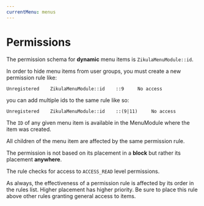 ```yaml
---
currentMenu: menus
---
```

# Permissions

The permission schema for **dynamic** menu items is `ZikulaMenuModule::id`.

In order to hide menu items from user groups, you must create a new permission rule like:

```
Unregistered    ZikulaMenuModule::id    ::9     No access
```

you can add multiple ids to the same rule like so:

```
Unregistered    ZikulaMenuModule::id    ::(9|11)     No access
```

The `ID` of any given menu item is available in the MenuModule where the item was created.

All children of the menu item are affected by the same permission rule.

The permission is not based on its placement in a **block** but rather its placement **anywhere**.

The rule checks for access to `ACCESS_READ` level permissions.

As always, the effectiveness of a permission rule is affected by its order in the rules list. Higher placement has 
higher priority. Be sure to place this rule above other rules granting general access to items.
